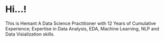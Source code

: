 # Hi...!
This is Hemant
A Data Science Practitioner with 12 Years of Cumulative Experience; Expertise in Data Analysis, EDA, Machine Learning, NLP and Data Visialization skills.

